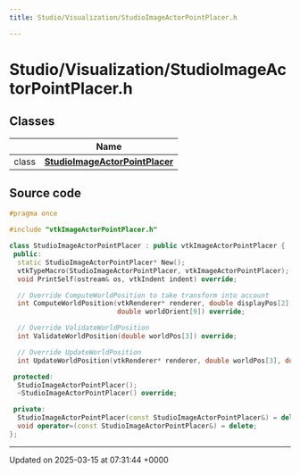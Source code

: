 ```yaml
---
title: Studio/Visualization/StudioImageActorPointPlacer.h

---
```


# Studio/Visualization/StudioImageActorPointPlacer.h



## Classes

|                | Name           |
| -------------- | -------------- |
| class | **[StudioImageActorPointPlacer](../Classes/classStudioImageActorPointPlacer.md)**  |




## Source code

```cpp
#pragma once

#include "vtkImageActorPointPlacer.h"

class StudioImageActorPointPlacer : public vtkImageActorPointPlacer {
 public:
  static StudioImageActorPointPlacer* New();
  vtkTypeMacro(StudioImageActorPointPlacer, vtkImageActorPointPlacer);
  void PrintSelf(ostream& os, vtkIndent indent) override;

  // Override ComputeWorldPosition to take transform into account
  int ComputeWorldPosition(vtkRenderer* renderer, double displayPos[2], double worldPos[3],
                           double worldOrient[9]) override;

  // Override ValidateWorldPosition
  int ValidateWorldPosition(double worldPos[3]) override;

  // Override UpdateWorldPosition
  int UpdateWorldPosition(vtkRenderer* renderer, double worldPos[3], double worldOrient[9]) override;

 protected:
  StudioImageActorPointPlacer();
  ~StudioImageActorPointPlacer() override;

 private:
  StudioImageActorPointPlacer(const StudioImageActorPointPlacer&) = delete;
  void operator=(const StudioImageActorPointPlacer&) = delete;
};
```


-------------------------------

Updated on 2025-03-15 at 07:31:44 +0000
